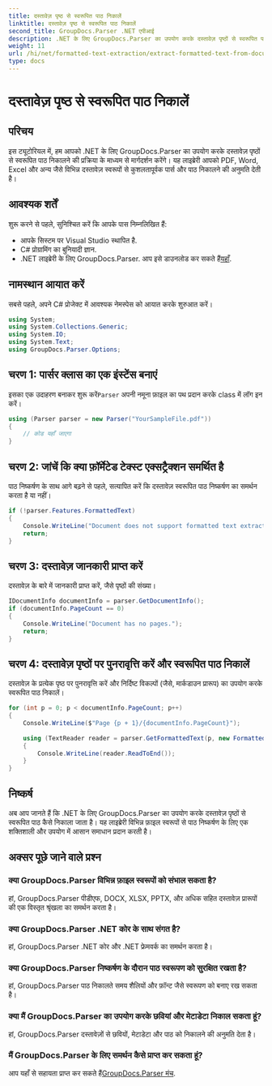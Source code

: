 ```yaml
---
title: दस्तावेज़ पृष्ठ से स्वरूपित पाठ निकालें
linktitle: दस्तावेज़ पृष्ठ से स्वरूपित पाठ निकालें
second_title: GroupDocs.Parser .NET एपीआई
description: .NET के लिए GroupDocs.Parser का उपयोग करके दस्तावेज़ पृष्ठों से स्वरूपित पाठ निकालें। कुशल और विश्वसनीय पाठ निष्कर्षण समाधान।
weight: 11
url: /hi/net/formatted-text-extraction/extract-formatted-text-from-document-page/
type: docs
---
```

# दस्तावेज़ पृष्ठ से स्वरूपित पाठ निकालें

## परिचय
इस ट्यूटोरियल में, हम आपको .NET के लिए GroupDocs.Parser का उपयोग करके दस्तावेज़ पृष्ठों से स्वरूपित पाठ निकालने की प्रक्रिया के माध्यम से मार्गदर्शन करेंगे। यह लाइब्रेरी आपको PDF, Word, Excel और अन्य जैसे विभिन्न दस्तावेज़ स्वरूपों से कुशलतापूर्वक पार्स और पाठ निकालने की अनुमति देती है।
## आवश्यक शर्तें
शुरू करने से पहले, सुनिश्चित करें कि आपके पास निम्नलिखित हैं:
- आपके सिस्टम पर Visual Studio स्थापित है.
- C# प्रोग्रामिंग का बुनियादी ज्ञान.
-  .NET लाइब्रेरी के लिए GroupDocs.Parser. आप इसे डाउनलोड कर सकते हैं[यहाँ](https://releases.groupdocs.com/parser/net/).

## नामस्थान आयात करें
सबसे पहले, अपने C# प्रोजेक्ट में आवश्यक नेमस्पेस को आयात करके शुरुआत करें।
```csharp
using System;
using System.Collections.Generic;
using System.IO;
using System.Text;
using GroupDocs.Parser.Options;
```
## चरण 1: पार्सर क्लास का एक इंस्टेंस बनाएं
 इसका एक उदाहरण बनाकर शुरू करें`Parser` अपनी नमूना फ़ाइल का पथ प्रदान करके class में लॉग इन करें।
```csharp
using (Parser parser = new Parser("YourSampleFile.pdf"))
{
    // कोड यहाँ जाएगा
}
```
## चरण 2: जांचें कि क्या फ़ॉर्मेटेड टेक्स्ट एक्सट्रैक्शन समर्थित है
पाठ निष्कर्षण के साथ आगे बढ़ने से पहले, सत्यापित करें कि दस्तावेज़ स्वरूपित पाठ निष्कर्षण का समर्थन करता है या नहीं।
```csharp
if (!parser.Features.FormattedText)
{
    Console.WriteLine("Document does not support formatted text extraction.");
    return;
}
```
## चरण 3: दस्तावेज़ जानकारी प्राप्त करें
दस्तावेज़ के बारे में जानकारी प्राप्त करें, जैसे पृष्ठों की संख्या।
```csharp
IDocumentInfo documentInfo = parser.GetDocumentInfo();
if (documentInfo.PageCount == 0)
{
    Console.WriteLine("Document has no pages.");
    return;
}
```
## चरण 4: दस्तावेज़ पृष्ठों पर पुनरावृत्ति करें और स्वरूपित पाठ निकालें
दस्तावेज़ के प्रत्येक पृष्ठ पर पुनरावृत्ति करें और निर्दिष्ट विकल्पों (जैसे, मार्कडाउन प्रारूप) का उपयोग करके स्वरूपित पाठ निकालें।
```csharp
for (int p = 0; p < documentInfo.PageCount; p++)
{
    Console.WriteLine($"Page {p + 1}/{documentInfo.PageCount}");
    
    using (TextReader reader = parser.GetFormattedText(p, new FormattedTextOptions(FormattedTextMode.Markdown)))
    {
        Console.WriteLine(reader.ReadToEnd());
    }
}
```

## निष्कर्ष
अब आप जानते हैं कि .NET के लिए GroupDocs.Parser का उपयोग करके दस्तावेज़ पृष्ठों से स्वरूपित पाठ कैसे निकाला जाता है। यह लाइब्रेरी विभिन्न फ़ाइल स्वरूपों से पाठ निष्कर्षण के लिए एक शक्तिशाली और उपयोग में आसान समाधान प्रदान करती है।

## अक्सर पूछे जाने वाले प्रश्न
### क्या GroupDocs.Parser विभिन्न फ़ाइल स्वरूपों को संभाल सकता है?
हां, GroupDocs.Parser पीडीएफ, DOCX, XLSX, PPTX, और अधिक सहित दस्तावेज़ प्रारूपों की एक विस्तृत श्रृंखला का समर्थन करता है।
### क्या GroupDocs.Parser .NET कोर के साथ संगत है?
हां, GroupDocs.Parser .NET कोर और .NET फ्रेमवर्क का समर्थन करता है।
### क्या GroupDocs.Parser निष्कर्षण के दौरान पाठ स्वरूपण को सुरक्षित रखता है?
हां, GroupDocs.Parser पाठ निकालते समय शैलियों और फ़ॉन्ट जैसे स्वरूपण को बनाए रख सकता है।
### क्या मैं GroupDocs.Parser का उपयोग करके छवियां और मेटाडेटा निकाल सकता हूं?
हां, GroupDocs.Parser दस्तावेज़ों से छवियों, मेटाडेटा और पाठ को निकालने की अनुमति देता है।
### मैं GroupDocs.Parser के लिए समर्थन कैसे प्राप्त कर सकता हूं?
 आप यहाँ से सहायता प्राप्त कर सकते हैं[GroupDocs.Parser मंच](https://forum.groupdocs.com/c/parser/17).